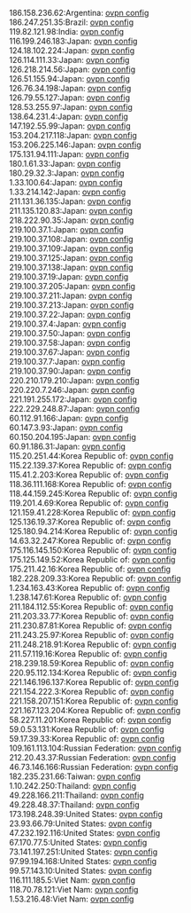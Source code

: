 186.158.236.62:Argentina: [ovpn config](vpn/186_158_236_62.ovpn)  
186.247.251.35:Brazil: [ovpn config](vpn/186_247_251_35.ovpn)  
119.82.121.98:India: [ovpn config](vpn/119_82_121_98.ovpn)  
116.199.246.183:Japan: [ovpn config](vpn/116_199_246_183.ovpn)  
124.18.102.224:Japan: [ovpn config](vpn/124_18_102_224.ovpn)  
126.114.111.33:Japan: [ovpn config](vpn/126_114_111_33.ovpn)  
126.218.214.56:Japan: [ovpn config](vpn/126_218_214_56.ovpn)  
126.51.155.94:Japan: [ovpn config](vpn/126_51_155_94.ovpn)  
126.76.34.198:Japan: [ovpn config](vpn/126_76_34_198.ovpn)  
126.79.55.127:Japan: [ovpn config](vpn/126_79_55_127.ovpn)  
128.53.255.97:Japan: [ovpn config](vpn/128_53_255_97.ovpn)  
138.64.231.4:Japan: [ovpn config](vpn/138_64_231_4.ovpn)  
147.192.55.99:Japan: [ovpn config](vpn/147_192_55_99.ovpn)  
153.204.217.118:Japan: [ovpn config](vpn/153_204_217_118.ovpn)  
153.206.225.146:Japan: [ovpn config](vpn/153_206_225_146.ovpn)  
175.131.94.111:Japan: [ovpn config](vpn/175_131_94_111.ovpn)  
180.1.61.33:Japan: [ovpn config](vpn/180_1_61_33.ovpn)  
180.29.32.3:Japan: [ovpn config](vpn/180_29_32_3.ovpn)  
1.33.100.64:Japan: [ovpn config](vpn/1_33_100_64.ovpn)  
1.33.214.142:Japan: [ovpn config](vpn/1_33_214_142.ovpn)  
211.131.36.135:Japan: [ovpn config](vpn/211_131_36_135.ovpn)  
211.135.120.83:Japan: [ovpn config](vpn/211_135_120_83.ovpn)  
218.222.90.35:Japan: [ovpn config](vpn/218_222_90_35.ovpn)  
219.100.37.1:Japan: [ovpn config](vpn/219_100_37_1.ovpn)  
219.100.37.108:Japan: [ovpn config](vpn/219_100_37_108.ovpn)  
219.100.37.109:Japan: [ovpn config](vpn/219_100_37_109.ovpn)  
219.100.37.125:Japan: [ovpn config](vpn/219_100_37_125.ovpn)  
219.100.37.138:Japan: [ovpn config](vpn/219_100_37_138.ovpn)  
219.100.37.19:Japan: [ovpn config](vpn/219_100_37_19.ovpn)  
219.100.37.205:Japan: [ovpn config](vpn/219_100_37_205.ovpn)  
219.100.37.211:Japan: [ovpn config](vpn/219_100_37_211.ovpn)  
219.100.37.213:Japan: [ovpn config](vpn/219_100_37_213.ovpn)  
219.100.37.22:Japan: [ovpn config](vpn/219_100_37_22.ovpn)  
219.100.37.4:Japan: [ovpn config](vpn/219_100_37_4.ovpn)  
219.100.37.50:Japan: [ovpn config](vpn/219_100_37_50.ovpn)  
219.100.37.58:Japan: [ovpn config](vpn/219_100_37_58.ovpn)  
219.100.37.67:Japan: [ovpn config](vpn/219_100_37_67.ovpn)  
219.100.37.7:Japan: [ovpn config](vpn/219_100_37_7.ovpn)  
219.100.37.90:Japan: [ovpn config](vpn/219_100_37_90.ovpn)  
220.210.179.210:Japan: [ovpn config](vpn/220_210_179_210.ovpn)  
220.220.7.246:Japan: [ovpn config](vpn/220_220_7_246.ovpn)  
221.191.255.172:Japan: [ovpn config](vpn/221_191_255_172.ovpn)  
222.229.248.87:Japan: [ovpn config](vpn/222_229_248_87.ovpn)  
60.112.91.166:Japan: [ovpn config](vpn/60_112_91_166.ovpn)  
60.147.3.93:Japan: [ovpn config](vpn/60_147_3_93.ovpn)  
60.150.204.195:Japan: [ovpn config](vpn/60_150_204_195.ovpn)  
60.91.186.31:Japan: [ovpn config](vpn/60_91_186_31.ovpn)  
115.20.251.44:Korea Republic of: [ovpn config](vpn/115_20_251_44.ovpn)  
115.22.139.37:Korea Republic of: [ovpn config](vpn/115_22_139_37.ovpn)  
115.41.2.203:Korea Republic of: [ovpn config](vpn/115_41_2_203.ovpn)  
118.36.111.168:Korea Republic of: [ovpn config](vpn/118_36_111_168.ovpn)  
118.44.159.245:Korea Republic of: [ovpn config](vpn/118_44_159_245.ovpn)  
119.201.4.69:Korea Republic of: [ovpn config](vpn/119_201_4_69.ovpn)  
121.159.41.228:Korea Republic of: [ovpn config](vpn/121_159_41_228.ovpn)  
125.136.19.37:Korea Republic of: [ovpn config](vpn/125_136_19_37.ovpn)  
125.180.94.214:Korea Republic of: [ovpn config](vpn/125_180_94_214.ovpn)  
14.63.32.247:Korea Republic of: [ovpn config](vpn/14_63_32_247.ovpn)  
175.116.145.150:Korea Republic of: [ovpn config](vpn/175_116_145_150.ovpn)  
175.125.149.52:Korea Republic of: [ovpn config](vpn/175_125_149_52.ovpn)  
175.211.42.16:Korea Republic of: [ovpn config](vpn/175_211_42_16.ovpn)  
182.228.209.33:Korea Republic of: [ovpn config](vpn/182_228_209_33.ovpn)  
1.234.163.43:Korea Republic of: [ovpn config](vpn/1_234_163_43.ovpn)  
1.238.147.61:Korea Republic of: [ovpn config](vpn/1_238_147_61.ovpn)  
211.184.112.55:Korea Republic of: [ovpn config](vpn/211_184_112_55.ovpn)  
211.203.33.77:Korea Republic of: [ovpn config](vpn/211_203_33_77.ovpn)  
211.230.87.81:Korea Republic of: [ovpn config](vpn/211_230_87_81.ovpn)  
211.243.25.97:Korea Republic of: [ovpn config](vpn/211_243_25_97.ovpn)  
211.248.218.91:Korea Republic of: [ovpn config](vpn/211_248_218_91.ovpn)  
211.57.119.16:Korea Republic of: [ovpn config](vpn/211_57_119_16.ovpn)  
218.239.18.59:Korea Republic of: [ovpn config](vpn/218_239_18_59.ovpn)  
220.95.112.134:Korea Republic of: [ovpn config](vpn/220_95_112_134.ovpn)  
221.146.196.137:Korea Republic of: [ovpn config](vpn/221_146_196_137.ovpn)  
221.154.222.3:Korea Republic of: [ovpn config](vpn/221_154_222_3.ovpn)  
221.158.207.151:Korea Republic of: [ovpn config](vpn/221_158_207_151.ovpn)  
221.167.123.204:Korea Republic of: [ovpn config](vpn/221_167_123_204.ovpn)  
58.227.11.201:Korea Republic of: [ovpn config](vpn/58_227_11_201.ovpn)  
59.0.53.131:Korea Republic of: [ovpn config](vpn/59_0_53_131.ovpn)  
59.17.39.33:Korea Republic of: [ovpn config](vpn/59_17_39_33.ovpn)  
109.161.113.104:Russian Federation: [ovpn config](vpn/109_161_113_104.ovpn)  
212.20.43.37:Russian Federation: [ovpn config](vpn/212_20_43_37.ovpn)  
46.73.146.166:Russian Federation: [ovpn config](vpn/46_73_146_166.ovpn)  
182.235.231.66:Taiwan: [ovpn config](vpn/182_235_231_66.ovpn)  
1.10.242.250:Thailand: [ovpn config](vpn/1_10_242_250.ovpn)  
49.228.166.211:Thailand: [ovpn config](vpn/49_228_166_211.ovpn)  
49.228.48.37:Thailand: [ovpn config](vpn/49_228_48_37.ovpn)  
173.198.248.39:United States: [ovpn config](vpn/173_198_248_39.ovpn)  
23.93.66.79:United States: [ovpn config](vpn/23_93_66_79.ovpn)  
47.232.192.116:United States: [ovpn config](vpn/47_232_192_116.ovpn)  
67.170.77.5:United States: [ovpn config](vpn/67_170_77_5.ovpn)  
73.141.197.251:United States: [ovpn config](vpn/73_141_197_251.ovpn)  
97.99.194.168:United States: [ovpn config](vpn/97_99_194_168.ovpn)  
99.57.143.10:United States: [ovpn config](vpn/99_57_143_10.ovpn)  
116.111.185.5:Viet Nam: [ovpn config](vpn/116_111_185_5.ovpn)  
118.70.78.121:Viet Nam: [ovpn config](vpn/118_70_78_121.ovpn)  
1.53.216.48:Viet Nam: [ovpn config](vpn/1_53_216_48.ovpn)  
